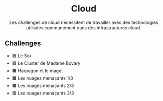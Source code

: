 <div align="center">
  <h1>Cloud</h1>
  <p>
    Les challenges de cloud nécessitent de travailler avec des technologies utilisées communément dans des infrastructures cloud.
  </p>
</div>

## Challenges
- 🟦 Le Sot
- 🟩 Le Cluster de Madame Bovary 
- 🟧 Harpagon et le magot
- 🟧 Les nuages menaçants 1/3
- 🟧 Les nuages menaçants 2/3
- 🟥 Les nuages menaçants 3/3

